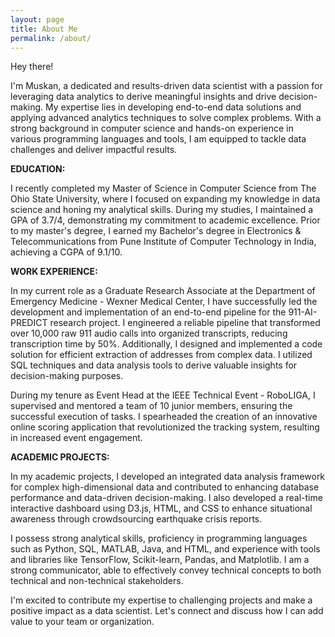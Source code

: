 ```yaml
---
layout: page
title: About Me
permalink: /about/
---
```

Hey there!


I'm Muskan, a dedicated and results-driven data scientist with a passion for leveraging data analytics to derive meaningful insights and drive decision-making. My expertise lies in developing end-to-end data solutions and applying advanced analytics techniques to solve complex problems. With a strong background in computer science and hands-on experience in various programming languages and tools, I am equipped to tackle data challenges and deliver impactful results.

<strong>EDUCATION:</strong>

I recently completed my Master of Science in Computer Science from The Ohio State University, where I focused on expanding my knowledge in data science and honing my analytical skills. During my studies, I maintained a GPA of 3.7/4, demonstrating my commitment to academic excellence. Prior to my master's degree, I earned my Bachelor's degree in Electronics & Telecommunications from Pune Institute of Computer Technology in India, achieving a CGPA of 9.1/10.

<strong>WORK EXPERIENCE:</strong>

In my current role as a Graduate Research Associate at the Department of Emergency Medicine - Wexner Medical Center, I have successfully led the development and implementation of an end-to-end pipeline for the 911-AI-PREDICT research project. I engineered a reliable pipeline that transformed over 10,000 raw 911 audio calls into organized transcripts, reducing transcription time by 50%. Additionally, I designed and implemented a code solution for efficient extraction of addresses from complex data. I utilized SQL techniques and data analysis tools to derive valuable insights for decision-making purposes.

During my tenure as Event Head at the IEEE Technical Event - RoboLIGA, I supervised and mentored a team of 10 junior members, ensuring the successful execution of tasks. I spearheaded the creation of an innovative online scoring application that revolutionized the tracking system, resulting in increased event engagement.

<strong>ACADEMIC PROJECTS:</strong>

In my academic projects, I developed an integrated data analysis framework for complex high-dimensional data and contributed to enhancing database performance and data-driven decision-making. I also developed a real-time interactive dashboard using D3.js, HTML, and CSS to enhance situational awareness through crowdsourcing earthquake crisis reports.

I possess strong analytical skills, proficiency in programming languages such as Python, SQL, MATLAB, Java, and HTML, and experience with tools and libraries like TensorFlow, Scikit-learn, Pandas, and Matplotlib. I am a strong communicator, able to effectively convey technical concepts to both technical and non-technical stakeholders.


I'm excited to contribute my expertise to challenging projects and make a positive impact as a data scientist. Let's connect and discuss how I can add value to your team or organization.






